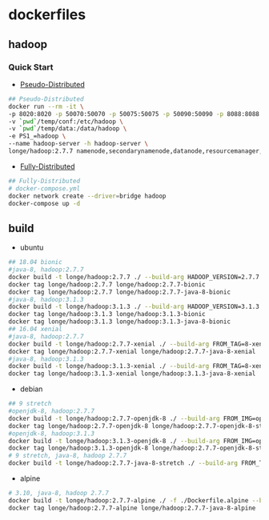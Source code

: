 # dockerfiles
## hadoop

### Quick Start

- [Pseudo-Distributed](https://hadoop.apache.org/docs/stable2/hadoop-project-dist/hadoop-common/SingleCluster.html#Pseudo-Distributed_Operation)

```bash
## Pseudo-Distributed
docker run --rm -it \
-p 8020:8020 -p 50070:50070 -p 50075:50075 -p 50090:50090 -p 8088:8088 -p 19888:19888 \
-v `pwd`/temp/conf:/etc/hadoop \
-v `pwd`/temp/data:/data/hadoop \
-e PS1_=hadoop \
--name hadoop-server -h hadoop-server \
longe/hadoop:2.7.7 namenode,secondarynamenode,datanode,resourcemanager,nodemanager,historyserver

```

- [Fully-Distributed](https://hadoop.apache.org/docs/stable2/hadoop-project-dist/hadoop-common/ClusterSetup.html)

```bash
## Fully-Distributed
# docker-compose.yml
docker network create --driver=bridge hadoop
docker-compose up -d

```


## build
- ubuntu
```bash
## 18.04 bionic
#java-8, hadoop:2.7.7
docker build -t longe/hadoop:2.7.7 ./ --build-arg HADOOP_VERSION=2.7.7
docker tag longe/hadoop:2.7.7 longe/hadoop:2.7.7-bionic
docker tag longe/hadoop:2.7.7 longe/hadoop:2.7.7-java-8-bionic
#java-8, hadoop:3.1.3
docker build -t longe/hadoop:3.1.3 ./ --build-arg HADOOP_VERSION=3.1.3
docker tag longe/hadoop:3.1.3 longe/hadoop:3.1.3-bionic
docker tag longe/hadoop:3.1.3 longe/hadoop:3.1.3-java-8-bionic
## 16.04 xenial
#java-8, hadoop:2.7.7
docker build -t longe/hadoop:2.7.7-xenial ./ --build-arg FROM_TAG=8-xenial --build-arg HADOOP_VERSION=2.7.7
docker tag longe/hadoop:2.7.7-xenial longe/hadoop:2.7.7-java-8-xenial
#java-8, hadoop:3.1.3
docker build -t longe/hadoop:3.1.3-xenial ./ --build-arg FROM_TAG=8-xenial --build-arg HADOOP_VERSION=3.1.3
docker tag longe/hadoop:3.1.3-xenial longe/hadoop:3.1.3-java-8-xenial
```

- debian
```bash
## 9 stretch
#openjdk-8, hadoop:2.7.7
docker build -t longe/hadoop:2.7.7-openjdk-8 ./ --build-arg FROM_IMG=openjdk --build-arg FROM_TAG=8-jdk --build-arg HADOOP_VERSION=2.7.7
docker tag longe/hadoop:2.7.7-openjdk-8 longe/hadoop:2.7.7-openjdk-8-stretch
#openjdk-8, hadoop:3.1.3
docker build -t longe/hadoop:3.1.3-openjdk-8 ./ --build-arg FROM_IMG=openjdk --build-arg FROM_TAG=8-jdk --build-arg HADOOP_VERSION=3.1.3
docker tag longe/hadoop:3.1.3-openjdk-8 longe/hadoop:2.7.7-openjdk-8-stretch
# 9 stretch, java-8, hadoop 2.7.7
docker build -t longe/hadoop:2.7.7-java-8-stretch ./ --build-arg FROM_TAG=8-stretch --build-arg HADOOP_VERSION=2.7.7
```

- alpine
```bash
# 3.10, java-8, hadoop 2.7.7
docker build -t longe/hadoop:2.7.7-alpine ./ -f ./Dockerfile.alpine --build-arg HADOOP_VERSION=2.7.7
docker tag longe/hadoop:2.7.7-alpine longe/hadoop:2.7.7-java-8-alpine
```
